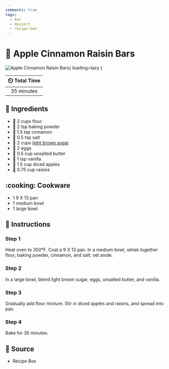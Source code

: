 ```yaml
---
comments: true
tags:
  - bar
  - dessert
  - recipe-box
---
```

# :apple: Apple Cinnamon Raisin Bars

![Apple Cinnamon Raisin Bars](../assets/images/apple-cinnamon-raisin-bars.jpg){ loading=lazy }

| :timer_clock: Total Time |
|:-----------------------: |
| 35 minutes |

## :salt: Ingredients

- :ear_of_rice: 2 cups flour
- :dash: 2 tsp baking powder
- :custard: 1.5 tsp cinnamon
- :salt: 0.5 tsp salt
- :maple_leaf: 2 cups [light brown sugar][1]
- :egg: 2 eggs
- :butter: 0.5 cup unsalted butter
- :icecream: 1 tsp vanilla
- :green_apple: 1.5 cup diced apples
- :grapes: 0.75 cup raisins

## :cooking: Cookware

- 1 9 X 13 pan
- 1 medium bowl
- 1 large bowl

## :pencil: Instructions

### Step 1

Heat oven to 350°F. Coat a 9 X 13 pan. In a medium bowl, whisk together flour, baking powder, cinnamon, and salt; set
aside.

### Step 2

In a large bowl, blend light brown sugar, eggs, unsalted butter, and vanilla.

### Step 3

Gradually add flour mixture. Stir in diced apples and raisins, and spread into pan.

### Step 4

Bake for 35 minutes.

## :link: Source

- Recipe Box

[1]: <../ingredients/brown-sugar.md>
